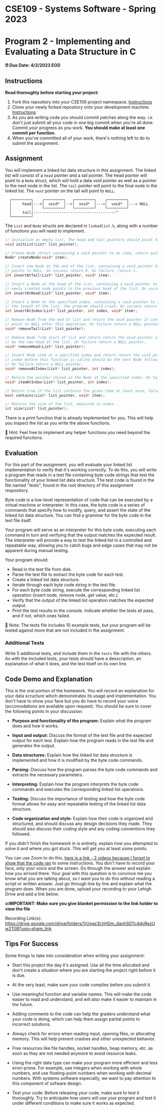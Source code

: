 # CSE109 - Systems Software - Spring 2023

# Program 2 - Implementing and Evaluating a Data Structure in C

**⏰ Due Date: 4/2/2023 EOD**

## Instructions 

**Read thoroughly before starting your project:**

1. Fork this repository into your CSE109 project namespace. [Instructions](https://docs.gitlab.com/ee/workflow/forking_workflow.html#creating-a-fork)
2. Clone your newly forked repository onto your development machine. [Instructions](https://docs.gitlab.com/ee/gitlab-basics/start-using-git.html#clone-a-repository) 
3. As you are writing code you should commit patches along the way. *i.e.* don't just submit all your code in one big commit when you're all done. Commit your progress as you work. **You should make at least one commit per function.**
4. When you've committed all of your work, there's nothing left to do to submit the assignment.

## Assignment

You will implement a linked list data structure in this assignment. The linked list will consist of a `head` pointer and a tail pointer. The head pointer will point to a `Node` struct, which will hold a data void pointer as well as a pointer to the next node in the list. The `tail` pointer will point to the final node in the linked list. The `next` pointer on the tail will point to `NULL`.


```
  ┌─────────┐    ┌─────────┐   ┌─────────┐    ┌─────────┐
  │     head│--->│  void*  │-->│  void*  │--->│  void*  │---> NULL
  │         │    └─────────┘   └─────────┘    └─────────┘
  │     tail│--------------------------------------^
  └─────────┘
```


The `List` and `Node` structs are declared in `linkedlist.h`, along with a number of functions you will need to implement.

```c
// Initialize an empty list. The head and tail pointers should point to NULL.
void initList(List* list_pointer);

// Create Node struct containing a void pointer to an item, return pointer to the newly created Node struct
Node* createNode(void* item);

// Insert new Node at the end of the list, containing a void pointer to item. The next pointer on this Node
// points to NULL. On success return 0. On failure, return 1.
int insertAtTail(List* list_pointer, void* item);

// Insert a Node at the head of the list, containing a void pointer to item. The next pointer on the
// newly created node points to the previous head of the list. On success return 0. On failure, return 1.
int insertAtHead(List* list_pointer, void* item);

// Insert a Node at the specified index, containing a void pointer to item. If the index is greater than
// the length of the list, the program should crash. On success return 0. On failure, return 1.
int insertAtIndex(List* list_pointer, int index, void* item);

// Remove Node from the end of list and return the void pointer it contains. The preceeding Node should
// point to NULL after this operation. On failure return a NULL pointer.
void* removeTail(List* list_pointer);

// Remove Node from start of list and return return the void pointer it contains. The following Node should 
// be the new head of the list. On failure return a NULL pointer.
void* removeHead(List* list_pointer);

// Insert Node item at a specified index and return return the void pointer it contains. The Node at the specified
// index before this function is called should be the next Node following the newly inserted Node.
// On failure return a NULL pointer.
void* removeAtIndex(List* list_pointer, int index);

// Return the pointer stored in the Node at the specified index. On failure return a NULL pointer. 
void* itemAtIndex(List* list_pointer, int index);

// Return true if the list contains the given item at least once, false otherwise.
bool contains(List* list_pointer, void* item);

// Returns the size of the list, measured in nodes.
int size(List* list_pointer);
```

There is a print function that is already implemented for you. This will help you inspect the list as you write the above functions.

🤔 Hint: Feel free to implement any helper functions you need beyond the required functions.

## Evaluation

For this part of the assignment, you will evaluate your linked list implementation to verify that it's working correctly. To do this, you will write a program that reads in a test file containing byte code strings that test the functionality of your linked list data structure. The test code is found in the file named "tests", found in the root directory of this assignment respository.

Byte code is a low-level representation of code that can be executed by a virtual machine or interpreter. In this case, the byte code is a series of commands that specify how to modify, query, and assert the state of the linked list data structure. You can find a grammar for the byte code in the test file itself.

Your program will serve as an interpreter for this byte code, executing each command in turn and verifying that the output matches the expected result. The interpreter will provide a way to test the linked list in a controlled and repeatable way, allowing you to catch bugs and edge cases that may not be apparent during manual testing.

Your program should:

- Read in the test file from disk.
- Parse the test file to extract the byte code for each test.
- Create a linked list data structure.
- Iterate through each byte code string in the test file.
- For each byte code string, execute the corresponding linked list operation (insert node, remove node, get value, etc.).
- Verify that the output of the linked list operation matches the expected output.
- Print the test results to the console. Indicate whether the tests all pass, and if not, which ones failed.

📝 Note: The tests file includes 10 example tests, but your program will be tested against more that are not included in the assignment.

### Additional Tests

Write 5 additional tests, and include them in the `tests` file with the others. As with the included tests, your tests should have a desscription, an explanation of what it does, and the test itself on its own line.

## Code Demo and Explanation

This is the oral portion of the homework. You will record an explanation for your data scructure which demonstrates its usage and implementation. You don't have to show your face but you do have to record your voice (accomodations are available upon request). You should be sure to cover the following points in your discussion:

- **Purpose and functionality of the program:** Explain what the program does and how it works.

- **Input and output:** Discuss the format of the test file and the expected output for each test. Explain how the program reads in the test file and generates the output.

- **Data structures:** Explain how the linked list data structure is implemented and how it is modified by the byte code commands.

- **Parsing:** Discuss how the program parses the byte code commands and extracts the necessary parameters.

- **Interpreting:** Explain how the program interprets the byte code commands and executes the corresponding linked list operations.

- **Testing:** Discuss the importance of testing and how the byte code format allows for easy and repeatable testing of the linked list data structure.

- **Code organization and style:** Explain how their code is organized and structured, and should discuss any design decisions they made. They should also discuss their coding style and any coding conventions they followed.

If you didn't finish the homework in is entirety, explain how you attempted to solve it and where you got stuck. This will get you at least some points. 

You can use Zoom to do this, [here is a link - 2 videos because I forgot to show that the code ran](https://drive.google.com/drive/folders/1rUoez3LhHDm_daohS0Tc4doRezUw2T0B?usp=share_link) to some instructions. You don't have to record your face, only your voice and the screen. Go through the answer and explain how you arrived there. Your goal with this question is to convince me you know what you are talking about, so I want you to do this without reading a script or written answer. Just go through line by line and explain what the program does. When you are done, upload your recording to your Lehigh Drive and add a link below. 

**💥IMPORTANT: Make sure you give blanket permission to the link holder to view the file**

Recording Link(s): https://drive.google.com/drive/folders/1rUoez3LhHDm_daohS0Tc4doRezUw2T0B?usp=share_link

## Tips For Success 

Some things to take into consideration when writing your assignment:

- Start this project the day it's assigned. Use all the time allocated and don't create a situation where you are starting the project right before it is due.

- At the very least, make sure your code compiles before you submit it.

- Use meaningful function and variable names. This will make the code easier to read and understand, and will also make it easier to maintain in the future.

- Adding comments to the code can help the graders understand what your code is doing, which can help them assign partial points to incorrect solutions.

- Always check for errors when reading input, opening files, or allocating memory. This will help prevent crashes and other unexpected behavior.

- Free resources like file handles, socket handles, heap memory, etc. as soon as they are not needed anymore to avoid resource leaks.

- Using the right data type can make your program more efficient and less error-prone. For example, use integers when working with whole numbers, and use floating-point numbers when working with decimal numbers. With systems software especially, we want to pay attention to this component of sofware design.

- Test your code: Before releasing your code, make sure to test it thoroughly. Try to anticipate how users will use your program and test it under different conditions to make sure it works as expected.


